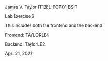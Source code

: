 James V. Taylor
IT128L-FOPI01
BSIT

Lab Exercise 6

This includes both the frontend and the backend.

Frontend: TAYLORLE4

Backend: TaylorLE2

April 21, 2023